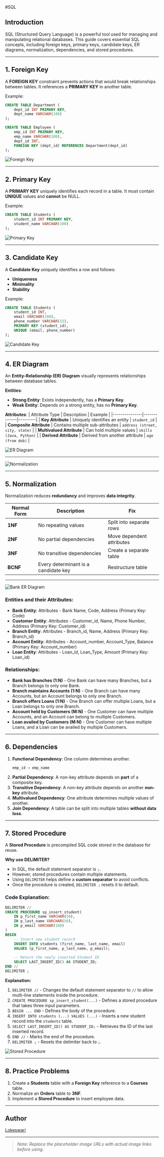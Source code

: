 #SQL

## Introduction
SQL (Structured Query Language) is a powerful tool used for managing and manipulating relational databases. This guide covers essential SQL concepts, including foreign keys, primary keys, candidate keys, ER diagrams, normalization, dependencies, and stored procedures.

---

## 1. Foreign Key
A **FOREIGN KEY** constraint prevents actions that would break relationships between tables. It references a **PRIMARY KEY** in another table.

Example:
```sql
CREATE TABLE Department (
    dept_id INT PRIMARY KEY,
    dept_name VARCHAR(100)
);

CREATE TABLE Employee (
    emp_id INT PRIMARY KEY,
    emp_name VARCHAR(100),
    dept_id INT,
    FOREIGN KEY (dept_id) REFERENCES Department(dept_id)
);
```

![Foreign Key](https://www.programiz.com/sites/tutorial2program/files/foreign-key.png)

---

## 2. Primary Key
A **PRIMARY KEY** uniquely identifies each record in a table. It must contain **UNIQUE** values and **cannot** be NULL.

Example:
```sql
CREATE TABLE Students (
    student_id INT PRIMARY KEY,
    student_name VARCHAR(100)
);
```

![Primary Key](https://beginnersbook.com/wp-content/uploads/2015/04/Primary_key_DBMS.jpg)

---

## 3. Candidate Key
A **Candidate Key** uniquely identifies a row and follows:
- **Uniqueness**
- **Minimality**
- **Stability**

Example:
```sql
CREATE TABLE Students (
    student_id INT,
    email VARCHAR(100),
    phone_number VARCHAR(15),
    PRIMARY KEY (student_id),
    UNIQUE (email, phone_number)
);
```

![Candidate Key](https://images.shiksha.com/mediadata/ugcDocuments/images/wordpressImages/2023_07_1.jpg)

---

## 4. ER Diagram
An **Entity-Relationship (ER) Diagram** visually represents relationships between database tables.

**Entities**:
- **Strong Entity**: Exists independently, has a **Primary Key**.
- **Weak Entity**: Depends on a strong entity, has no **Primary Key**.

**Attributes**:
| Attribute Type | Description | Example |
|---------------|-------------|---------|
| **Key Attribute** | Uniquely identifies an entity | `student_id` |
| **Composite Attribute** | Contains multiple sub-attributes | `address (street, city, state)` |
| **Multivalued Attribute** | Can hold multiple values | `skills (Java, Python)` |
| **Derived Attribute** | Derived from another attribute | `age (from dob)` |

![ER Diagram](https://media.geeksforgeeks.org/wp-content/uploads/20230428115454/Introduction-to-ER-Model-2-768.webp)

---

![Normalization](https://media.geeksforgeeks.org/wp-content/uploads/20230428090323/Introduction-to-ER-Model-1-768.webp)

---

## 5. Normalization
Normalization reduces **redundancy** and improves **data integrity**.

| Normal Form | Description | Fix |
|------------|-------------|---------|
| **1NF** | No repeating values | Split into separate rows |
| **2NF** | No partial dependencies | Move dependent attributes |
| **3NF** | No transitive dependencies | Create a separate table |
| **BCNF** | Every determinant is a candidate key | Restructure table |

---

![Bank ER Diagram](https://media.geeksforgeeks.org/wp-content/uploads/20200616154309/bank.png)

### Entities and their Attributes:

- **Bank Entity**: Attributes - Bank Name, Code, Address (Primary Key: Code)
- **Customer Entity**: Attributes - Customer_id, Name, Phone Number, Address (Primary Key: Customer_id)
- **Branch Entity**: Attributes - Branch_id, Name, Address (Primary Key: Branch_id)
- **Account Entity**: Attributes - Account_number, Account_Type, Balance (Primary Key: Account_number)
- **Loan Entity**: Attributes - Loan_id, Loan_Type, Amount (Primary Key: Loan_id)

### Relationships:

- **Bank has Branches (1:N)** - One Bank can have many Branches, but a Branch belongs to only one Bank.
- **Branch maintains Accounts (1:N)** - One Branch can have many Accounts, but an Account belongs to only one Branch.
- **Branch offers Loans (1:N)** - One Branch can offer multiple Loans, but a Loan belongs to only one Branch.
- **Account held by Customers (M:N)** - One Customer can have multiple Accounts, and an Account can belong to multiple Customers.
- **Loan availed by Customers (M:N)** - One Customer can have multiple Loans, and a Loan can be availed by multiple Customers.

---

## 6. Dependencies
1. **Functional Dependency**: One column determines another.
   ```sql
   emp_id → emp_name
   ```
2. **Partial Dependency**: A non-key attribute depends on **part** of a composite key.
3. **Transitive Dependency**: A non-key attribute depends on another **non-key** attribute.
4. **Multivalued Dependency**: One attribute determines multiple values of another.
5. **Join Dependency**: A table can be split into multiple tables **without data loss**.

---

## 7. Stored Procedure
A **Stored Procedure** is precompiled SQL code stored in the database for reuse.

**Why use DELIMITER?**
- In SQL, the default statement separator is `;`.
- However, stored procedures contain multiple statements.
- Using `DELIMITER` helps define a **custom separator** to avoid conflicts.
- Once the procedure is created, `DELIMITER ;` resets it to default.

### Code Explanation:
```sql
DELIMITER //
CREATE PROCEDURE sp_insert_student(
    IN p_first_name VARCHAR(50),
    IN p_last_name VARCHAR(50),
    IN p_email VARCHAR(100)
)
BEGIN
    -- Insert new student record
    INSERT INTO students (first_name, last_name, email) 
    VALUES (p_first_name, p_last_name, p_email);
    
    -- Return the newly inserted Student ID
    SELECT LAST_INSERT_ID() AS STUDENT_ID;
END //
DELIMITER ;
```

**Explanation:**
1. `DELIMITER //` - Changes the default statement separator to `//` to allow multi-line statements inside the procedure.
2. `CREATE PROCEDURE sp_insert_student(...)` - Defines a stored procedure that takes three input parameters.
3. `BEGIN ... END` - Defines the body of the procedure.
4. `INSERT INTO students (...) VALUES (...)` - Inserts a new student record into the `students` table.
5. `SELECT LAST_INSERT_ID() AS STUDENT_ID;` - Retrieves the ID of the last inserted record.
6. `END //` - Marks the end of the procedure.
7. `DELIMITER ;` - Resets the delimiter back to `;`.

![Stored Procedure](https://example.com/stored_procedure.png)

---

## 8. Practice Problems
1. Create a **Students** table with a **Foreign Key** reference to a **Courses** table.
2. Normalize an **Orders** table to **3NF**.
3. Implement a **Stored Procedure** to insert employee data.

---

## Author
[Lokeswari](https://github.com/LokiRameshBabu/c406firstproject)

---

> *Note: Replace the placeholder image URLs with actual image links before using.*

